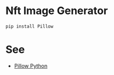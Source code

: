 # Nft Image Generator


```
pip install Pillow
```


# See

- [Pillow Python](https://pillow.readthedocs.io/en/stable/)

